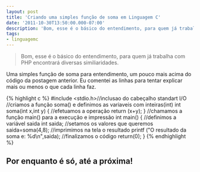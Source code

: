 ```yaml
---
layout: post
title: 'Criando uma simples função de soma em Linguagem C'
date: '2011-10-30T13:50:00.000-07:00'
description: 'Bom, esse é o básico do entendimento, para quem já trabalha com PHP encontrará diversas similiaridades.'
tags:
- linguagemc
---
```


> Bom, esse é o básico do entendimento, para quem já trabalha com PHP encontrará diversas similiaridades.

Uma simples função de soma para entendimento, um pouco mais acima do código da postagem anterior. Eu comentei as linhas para tentar explicar mais ou menos o que cada linha faz.

{% highlight c %}
#include <stdio.h>//inclusao do cabeçalho standart I/O
 //criamos a função soma() e definimos as variaveis com inteiras(int)
 int soma(int x,int y)
 {
    //efetuamos a operação
    return (x+y);
 }
 //chamamos a função main() para a execução e impressão
 int main()
 {
     //definimos a variável saida
     int saida;
     //setamos os valores que queremos
     saida=soma(4,8);
     //imprimimos na tela o resultado
     printf ("O resultado da soma e: %d\n",saida);
     //finalizamos o código
     return(0);
 }
{% endhighlight %}

## Por enquanto é só, até a próxima!

<script async src="https://pagead2.googlesyndication.com/pagead/js/adsbygoogle.js"></script>

<!-- Informat -->
<ins class="adsbygoogle"
 style="display:block"
 data-ad-client="ca-pub-2838251107855362"
 data-ad-slot="2327980059"
 data-ad-format="auto"
 data-full-width-responsive="true"></ins>

<script>
(adsbygoogle = window.adsbygoogle || []).push({});
</script>



